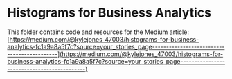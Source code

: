 # Histograms for Business Analytics

This folder contains code and resources for the Medium article:
[https://medium.com/@kylejones_47003/histograms-for-business-analytics-fc1a9a8a5f7c?source=your_stories_page--------------------------------------------](https://medium.com/@kylejones_47003/histograms-for-business-analytics-fc1a9a8a5f7c?source=your_stories_page--------------------------------------------)

